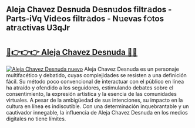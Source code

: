 ## Aleja Chavez Desnuda D𝚎sn𝚞dos filtr𝚊dos - Parts-iVq Vid𝚎os filtr𝚊dos - N𝚞evas f𝚘tos atr𝚊ctivas U3qJr

# <h2><a href="http://mb1b9l.tromn.icu/?c=Aleja+Chavez+Desnuda">🔗👉👉👉 Aleja Chavez Desnuda 🔗🔗</a></h2>

[![Aleja Chavez Desnuda nuevo](https://i.imgur.com/pEAQMta.gif)](http://mb1b9l.tromn.icu/?c=Aleja+Chavez+Desnuda)
Aleja Chavez Desnuda es un personaje multifacético y debatido, cuyas complejidades se resisten a una definición fácil.  Su método poco convencional de interactuar con el público en línea ha atraído y ofendido a los seguidores, estimulando debates sobre el consentimiento, la expresión artística y la esencia de las comunidades virtuales. A pesar de la ambigüedad de sus intenciones, su impacto en la cultura en línea es indiscutible. Con una determinación inquebrantable y un cautivador innegable, la influencia de Aleja Chavez Desnuda en los medios digitales no tiene límites.

